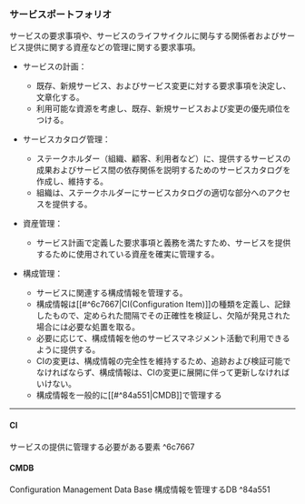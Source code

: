 ### サービスポートフォリオ
サービスの要求事項や、サービスのライフサイクルに関与する関係者およびサービス提供に関する資産などの管理に関する要求事項。

- サービスの計画：
  - 既存、新規サービス、およびサービス変更に対する要求事項を決定し、文章化する。
  - 利用可能な資源を考慮し、既存、新規サービスおよび変更の優先順位をつける。

- サービスカタログ管理：
  - ステークホルダー（組織、顧客、利用者など）に、提供するサービスの成果およびサービス間の依存関係を説明するためのサービスカタログを作成し、維持する。
  - 組織は、ステークホルダーにサービスカタログの適切な部分へのアクセスを提供する。

- 資産管理：
  - サービス計画で定義した要求事項と義務を満たすため、サービスを提供するために使用されている資産を確実に管理する。

- 構成管理：
  - サービスに関連する構成情報を管理する。
  - 構成情報は[[#^6c7667|CI(Configuration Item)]]の種類を定義し、記録したもので、定められた間隔でその正確性を検証し、欠陥が発見された場合には必要な処置を取る。
  - 必要に応じて、構成情報を他のサービスマネジメント活動で利用できるように提供する。
  - CIの変更は、構成情報の完全性を維持するため、追跡および検証可能でなければならず、構成情報は、CIの変更に展開に伴って更新しなければいけない。
  - 構成情報を一般的に[[#^84a551|CMDB]]で管理する


---
#### CI
サービスの提供に管理する必要がある要素 ^6c7667

#### CMDB
Configuration Management Data Base
構成情報を管理するDB ^84a551